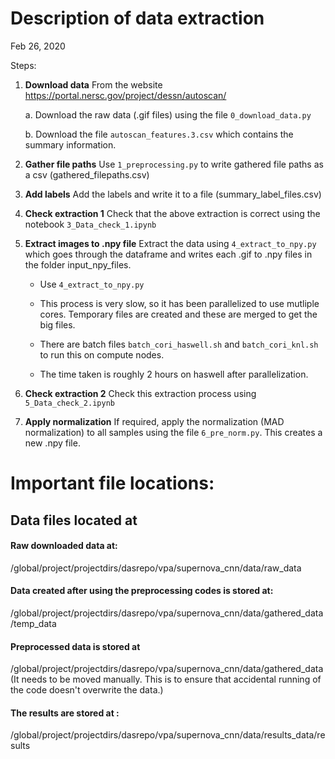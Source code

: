 # Description of data extraction
Feb 26, 2020


Steps:
1. **Download data**
From the website https://portal.nersc.gov/project/dessn/autoscan/

    a. Download the raw data (.gif files) using the file `0_download_data.py`
    
    b. Download the file `autoscan_features.3.csv` which contains the summary information. 
    
2. **Gather file paths** Use `1_preprocessing.py` to write gathered file paths as a csv (gathered_filepaths.csv)
3. **Add labels** Add the labels and write it to a file (summary_label_files.csv)
4. **Check extraction 1** Check that the above extraction is correct using the notebook `3_Data_check_1.ipynb`
5. **Extract images to .npy file** Extract the data using `4_extract_to_npy.py` which goes through the dataframe and writes each .gif to .npy files in the folder input_npy_files.

    * Use `4_extract_to_npy.py` 
    
    * This process is very slow, so it has been parallelized to use mutliple cores. Temporary files are created and these are merged to get the big files.
    
    * There are batch files `batch_cori_haswell.sh` and `batch_cori_knl.sh` to run this on compute nodes. 
    
    * The time taken is roughly 2 hours on haswell after parallelization.
    
6. **Check extraction 2** Check this extraction process using `5_Data_check_2.ipynb` 
7. **Apply normalization** If required, apply the normalization (MAD normalization) to all samples using the file `6_pre_norm.py`. This creates a new .npy file.



# Important file locations:
## Data files located at 
#### Raw downloaded data at: 
/global/project/projectdirs/dasrepo/vpa/supernova_cnn/data/raw_data
#### Data created after using the preprocessing codes is stored at:
/global/project/projectdirs/dasrepo/vpa/supernova_cnn/data/gathered_data/temp_data
#### Preprocessed data is stored at
/global/project/projectdirs/dasrepo/vpa/supernova_cnn/data/gathered_data
(It needs to be moved manually. This is to ensure that accidental running of the code doesn't overwrite the data.)
#### The results are stored at : 
/global/project/projectdirs/dasrepo/vpa/supernova_cnn/data/results_data/results
